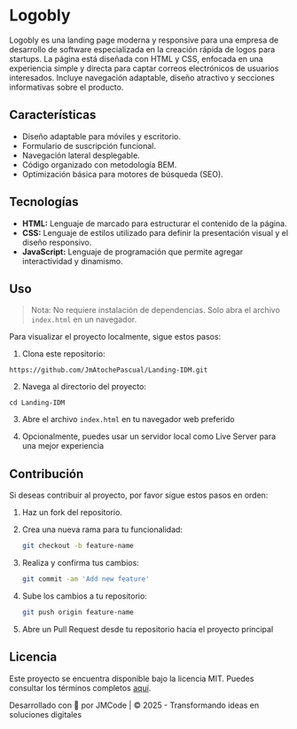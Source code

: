 # Logobly

Logobly es una landing page moderna y responsive para una empresa de desarrollo de software especializada en la creación rápida de logos para startups. La página está diseñada con HTML y CSS, enfocada en una experiencia simple y directa para captar correos electrónicos de usuarios interesados. Incluye navegación adaptable, diseño atractivo y secciones informativas sobre el producto.

## Características

- Diseño adaptable para móviles y escritorio.
- Formulario de suscripción funcional.
- Navegación lateral desplegable.
- Código organizado con metodología BEM.
- Optimización básica para motores de búsqueda (SEO).

## Tecnologías

- **HTML:** Lenguaje de marcado para estructurar el contenido de la página.
- **CSS:** Lenguaje de estilos utilizado para definir la presentación visual y el diseño responsivo.
- **JavaScript:** Lenguaje de programación que permite agregar interactividad y dinamismo.

## Uso

> Nota: No requiere instalación de dependencias. Solo abra el archivo `index.html` en un navegador.

Para visualizar el proyecto localmente, sigue estos pasos:

1. Clona este repositorio:

```
https://github.com/JmAtochePascual/Landing-IDM.git
```

2. Navega al directorio del proyecto:

```
cd Landing-IDM
```

3. Abre el archivo `index.html` en tu navegador web preferido

4. Opcionalmente, puedes usar un servidor local como Live Server para una mejor experiencia

## Contribución

Si deseas contribuir al proyecto, por favor sigue estos pasos en orden:

1. Haz un fork del repositorio.

2. Crea una nueva rama para tu funcionalidad:
   ```bash
   git checkout -b feature-name
   ```
3. Realiza y confirma tus cambios:
   ```bash
   git commit -am 'Add new feature'
   ```
4. Sube los cambios a tu repositorio:
   ```bash
   git push origin feature-name
   ```
5. Abre un Pull Request desde tu repositorio hacia el proyecto principal

## Licencia

Este proyecto se encuentra disponible bajo la licencia MIT. Puedes consultar los términos completos [aquí](https://opensource.org/licenses/MIT).

Desarrollado con 💚 por JMCode | © 2025 - Transformando ideas en soluciones digitales
